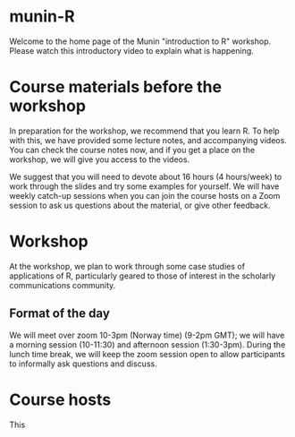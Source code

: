 # munin-R

Welcome to the home page of the Munin "introduction to R" workshop.  Please watch this introductory video to explain what is happening.

# Course materials before the workshop

In preparation for the workshop, we recommend that you learn R.  To help with this, we have provided some lecture notes, and accompanying videos.
You can check the course notes now, and if you get a place on the workshop, we will give you access to the videos.  

We suggest that you will need to devote about 16 hours (4 hours/week) to work through the slides and try some examples for yourself.  We will have weekly catch-up sessions when you can join the course hosts on a Zoom session to ask us questions about the material, or give other feedback.


# Workshop

At the workshop, we plan to work through some case studies of applications of R, particularly geared to those of interest in the 
scholarly communications community.  

## Format of the day

We will meet over zoom 10-3pm (Norway time) (9-2pm GMT); we will have a morning session (10-11:30) and afternoon session (1:30-3pm).  During the lunch time break, we will keep the zoom session open to allow participants to informally ask questions and discuss.


# Course hosts

This 

